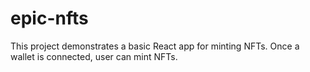 # epic-nfts

This project demonstrates a basic React app for minting NFTs. Once a wallet is connected, user can mint NFTs.
